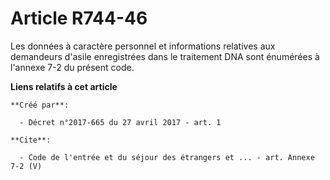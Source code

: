 # Article R744-46

Les données à caractère personnel et informations relatives aux demandeurs d'asile enregistrées dans le traitement DNA sont
énumérées à l'annexe 7-2 du présent code.

**Liens relatifs à cet article**

	**Créé par**:

	  - Décret n°2017-665 du 27 avril 2017 - art. 1

	**Cite**:

	  - Code de l'entrée et du séjour des étrangers et ... - art. Annexe 7-2 (V)

